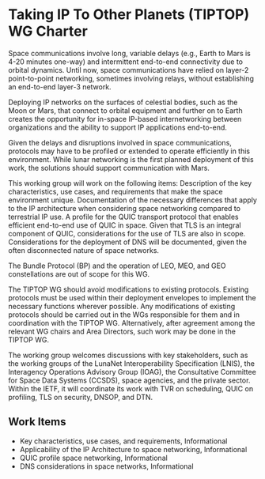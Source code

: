 # Taking IP To Other Planets (TIPTOP) WG Charter
Space communications involve long, variable delays (e.g., Earth to Mars is 4-20 minutes one-way) and intermittent end-to-end connectivity due to orbital dynamics. Until now, space communications have relied on layer-2 point-to-point networking, sometimes involving relays, without establishing an end-to-end layer-3 network.

Deploying IP networks on the surfaces of celestial bodies, such as the Moon or Mars, that connect to orbital equipment and further on to Earth creates the opportunity for in-space IP-based internetworking between organizations and the ability to support IP applications end-to-end.

Given the delays and disruptions involved in space communications, protocols may have to be profiled or extended to operate efficiently in this environment. While lunar networking is the first planned deployment of this work, the solutions should support communication with Mars.

This working group will work on the following items:
Description of the key characteristics, use cases, and requirements that make the space environment unique. 
Documentation of the necessary differences that apply to the IP architecture when considering space networking compared to terrestrial IP use. 
A profile for the QUIC transport protocol that enables efficient end-to-end use of QUIC in space. Given that TLS is an integral component of QUIC, considerations for the use of TLS are also in scope.
Considerations for the deployment of DNS will be documented, given the often disconnected nature of space networks.

The Bundle Protocol (BP) and the operation of LEO, MEO, and GEO constellations are out of scope for this WG.

The TIPTOP WG should avoid modifications to existing protocols. Existing protocols must be used within their deployment envelopes to implement the necessary functions wherever possible. Any modifications of existing protocols should be carried out in the WGs responsible for them and in coordination with the TIPTOP WG. Alternatively, after agreement among the relevant WG chairs and Area Directors, such work may be done in the TIPTOP WG.

The working group welcomes discussions with key stakeholders, such as the working groups of the LunaNet Interoperability Specification (LNIS), the Interagency Operations Advisory Group (IOAG), the Consultative Committee for Space Data Systems (CCSDS), space agencies, and the private sector. Within the IETF, it will coordinate its work with TVR on scheduling, QUIC on profiling, TLS on security, DNSOP, and DTN.

## Work Items

* Key characteristics, use cases, and requirements, Informational
* Applicability of the IP Architecture to space networking, Informational
* QUIC profile space networking, Informational
* DNS considerations in space networks, Informational
